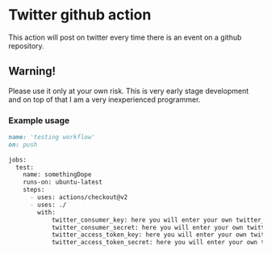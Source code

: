 # Twitter github action

This action will post on twitter every time there is an event on a github repository.

## Warning!

Please use it only at your own risk. This is very early stage development and on top of that I am a very inexperienced programmer.

### Example usage

```md
name: 'testing workflow'
on: push
  
jobs:
  test:
    name: somethingDope
    runs-on: ubuntu-latest
    steps:
      - uses: actions/checkout@v2
      - uses: ./
        with:
            twitter_consumer_key: here you will enter your own twitter_consumer_key
            twitter_consumer_secret: here you will enter your own twitter_consumer_secret
            twitter_access_token_key: here you will enter your own twitter_access_token_key
            twitter_access_token_secret: here you will enter your own twitter_access_token_secret
```